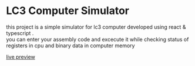 # LC3 Computer Simulator

this project is a simple simulator for lc3 computer developed using react & typescript .       
you can enter your assembly code and excecute it while checking status of registers in cpu and binary data in computer memory

[live preview](https://lc3computer.netlify.app/)
